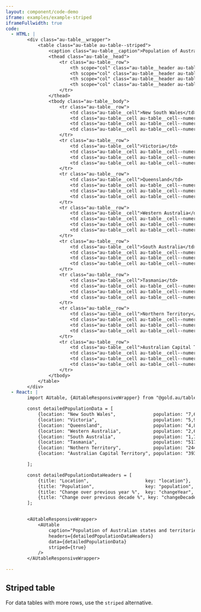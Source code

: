 ```yaml
---
layout: component/code-demo
iframe: examples/example-striped
iframeFullwidth: true
code:
  - HTML: |
        <div class="au-table__wrapper">
            <table class="au-table au-table--striped">
                <caption class="au-table__caption">Population of Australian states and territories, December 2015</caption>
                <thead class="au-table__head">
                    <tr class="au-table__row">
                        <th scope="col" class="au-table__header au-table__header--width-25">Location</th>
                        <th scope="col" class="au-table__header au-table__header--numeric au-table__header--width-25">Population</th>
                        <th scope="col" class="au-table__header au-table__header--numeric au-table__header--width-25">Change over previous year %</th>
                        <th scope="col" class="au-table__header au-table__header--numeric au-table__header--width-25">Change over previous decade %</th>
                    </tr>
                </thead>
                <tbody class="au-table__body">
                    <tr class="au-table__row">
                        <td class="au-table__cell">New South Wales</td>
                        <td class="au-table__cell au-table__cell--numeric">7,670,700</td>
                        <td class="au-table__cell au-table__cell--numeric">3.1%</td>
                        <td class="au-table__cell au-table__cell--numeric">12.9%</td>
                    </tr>
                    <tr class="au-table__row">
                        <td class="au-table__cell">Victoria</td>
                        <td class="au-table__cell au-table__cell--numeric">5,996,400</td>
                        <td class="au-table__cell au-table__cell--numeric">2.5%</td>
                        <td class="au-table__cell au-table__cell--numeric">9.3%</td>
                    </tr>
                    <tr class="au-table__row">
                        <td class="au-table__cell">Queensland</td>
                        <td class="au-table__cell au-table__cell--numeric">4,808,800</td>
                        <td class="au-table__cell au-table__cell--numeric">1.7%</td>
                        <td class="au-table__cell au-table__cell--numeric">13.3%</td>
                    </tr>
                    <tr class="au-table__row">
                        <td class="au-table__cell">Western Australia</d>
                        <td class="au-table__cell au-table__cell--numeric">2,603,900</td>
                        <td class="au-table__cell au-table__cell--numeric">2.3%</td>
                        <td class="au-table__cell au-table__cell--numeric">11.6%</td>
                    </tr>
                    <tr class="au-table__row">
                        <td class="au-table__cell">South Australia</td>
                        <td class="au-table__cell au-table__cell--numeric">1,702,800</td>
                        <td class="au-table__cell au-table__cell--numeric">2.0%</td>
                        <td class="au-table__cell au-table__cell--numeric">6.8%</td>
                    </tr>
                    <tr class="au-table__row">
                        <td class="au-table__cell">Tasmania</td>
                        <td class="au-table__cell au-table__cell--numeric">517,400</td>
                        <td class="au-table__cell au-table__cell--numeric">4.0%</td>
                        <td class="au-table__cell au-table__cell--numeric">5.3%</td>
                    </tr>
                    <tr class="au-table__row">
                        <td class="au-table__cell">Northern Territory</td>
                        <td class="au-table__cell au-table__cell--numeric">244,000</td>
                        <td class="au-table__cell au-table__cell--numeric">1.2%</td>
                        <td class="au-table__cell au-table__cell--numeric">4.5%</td>
                    </tr>
                    <tr class="au-table__row">
                        <td class="au-table__cell">Australian Capital Territory</td>
                        <td class="au-table__cell au-table__cell--numeric">393,000</td>
                        <td class="au-table__cell au-table__cell--numeric">2.4%</td>
                        <td class="au-table__cell au-table__cell--numeric">9.6%</td>
                    </tr>
                </tbody>
            </table>
        </div>
  - React: |
        import AUtable, {AUtableResponsiveWrapper} from "@gold.au/table";

        const detailedPopulationData = [
            {location: "New South Wales",              population: "7,670,700", changeYear: "3.1%", changeDecade: "12.9%" },
            {location: "Victoria",                     population: "5,996,400", changeYear: "2.5%", changeDecade: "9.3%"},
            {location: "Queensland",                   population: "4,808,800", changeYear: "1.7%", changeDecade: "13.3%"},
            {location: "Western Australia",            population: "2,603,900", changeYear: "2.3%", changeDecade: "11.6%"},
            {location: "South Australia",              population: "1,702,800", changeYear: "2.0%", changeDecade: "6.8%"},
            {location: "Tasmania",                     population: "517,400",   changeYear: "4%",   changeDecade: "5.3%"},
            {location: "Nothern Territory",            population: "244,400",   changeYear: "1.2%", changeDecade: "4.5%"},
            {location: "Australian Capital Territory", population: "393,000",   changeYear: "2.4%", changeDecade: "9.6%"},

        ];

        const detailedPopulationDataHeaders = [
            {title: "Location",                     key: "location"},
            {title: "Population",                   key: "population",    type: 'numeric',},
            {title: "Change over previous year %",  key: "changeYear",    type: 'numeric',},
            {title: "Change over previous decade %", key: "changeDecade", type: 'numeric',},
        ];


        <AUtableResponsiveWrapper>
            <AUtable
                caption="Population of Australian states and territories, December 2015"
                headers={detailedPopulationDataHeaders}
                data={detailedPopulationData}
                striped={true}
            />
        </AUtableResponsiveWrapper>

---
```

## Striped table

For data tables with more rows, use the `striped` alternative.



